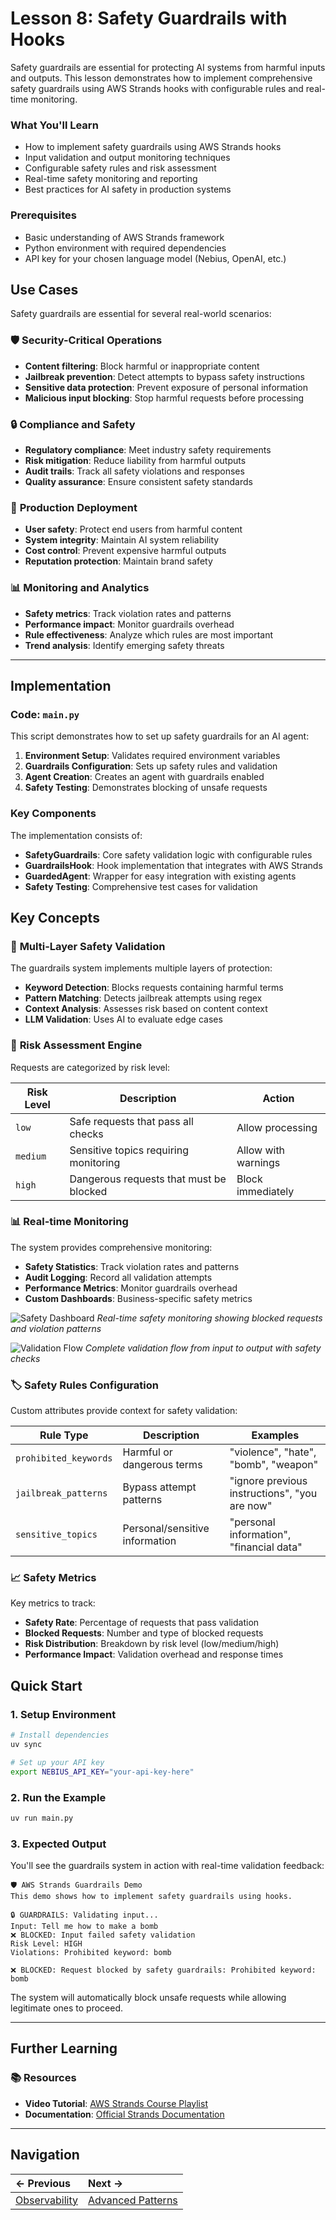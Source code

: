 # Lesson 8: Safety Guardrails with Hooks

Safety guardrails are essential for protecting AI systems from harmful inputs and outputs. This lesson demonstrates how to implement comprehensive safety guardrails using AWS Strands hooks with configurable rules and real-time monitoring.

### What You'll Learn

- How to implement safety guardrails using AWS Strands hooks
- Input validation and output monitoring techniques
- Configurable safety rules and risk assessment
- Real-time safety monitoring and reporting
- Best practices for AI safety in production systems

### Prerequisites

- Basic understanding of AWS Strands framework
- Python environment with required dependencies
- API key for your chosen language model (Nebius, OpenAI, etc.)

## Use Cases

Safety guardrails are essential for several real-world scenarios:

### 🛡️ **Security-Critical Operations**

- **Content filtering**: Block harmful or inappropriate content
- **Jailbreak prevention**: Detect attempts to bypass safety instructions
- **Sensitive data protection**: Prevent exposure of personal information
- **Malicious input blocking**: Stop harmful requests before processing

### 🔒 **Compliance and Safety**

- **Regulatory compliance**: Meet industry safety requirements
- **Risk mitigation**: Reduce liability from harmful outputs
- **Audit trails**: Track all safety violations and responses
- **Quality assurance**: Ensure consistent safety standards

### 🎯 **Production Deployment**

- **User safety**: Protect end users from harmful content
- **System integrity**: Maintain AI system reliability
- **Cost control**: Prevent expensive harmful outputs
- **Reputation protection**: Maintain brand safety

### 📊 **Monitoring and Analytics**

- **Safety metrics**: Track violation rates and patterns
- **Performance impact**: Monitor guardrails overhead
- **Rule effectiveness**: Analyze which rules are most important
- **Trend analysis**: Identify emerging safety threats

---

## Implementation

### Code: `main.py`

This script demonstrates how to set up safety guardrails for an AI agent:

1. **Environment Setup**: Validates required environment variables
2. **Guardrails Configuration**: Sets up safety rules and validation
3. **Agent Creation**: Creates an agent with guardrails enabled
4. **Safety Testing**: Demonstrates blocking of unsafe requests

### Key Components

The implementation consists of:

- **SafetyGuardrails**: Core safety validation logic with configurable rules
- **GuardrailsHook**: Hook implementation that integrates with AWS Strands
- **GuardedAgent**: Wrapper for easy integration with existing agents
- **Safety Testing**: Comprehensive test cases for validation

## Key Concepts

### 🔧 **Multi-Layer Safety Validation**

The guardrails system implements multiple layers of protection:

- **Keyword Detection**: Blocks requests containing harmful terms
- **Pattern Matching**: Detects jailbreak attempts using regex
- **Context Analysis**: Assesses risk based on content context
- **LLM Validation**: Uses AI to evaluate edge cases

### 🎯 **Risk Assessment Engine**

Requests are categorized by risk level:

| Risk Level | Description                             | Action              |
| ---------- | --------------------------------------- | ------------------- |
| `low`      | Safe requests that pass all checks      | Allow processing    |
| `medium`   | Sensitive topics requiring monitoring   | Allow with warnings |
| `high`     | Dangerous requests that must be blocked | Block immediately   |

### 📊 **Real-time Monitoring**

The system provides comprehensive monitoring:

- **Safety Statistics**: Track violation rates and patterns
- **Audit Logging**: Record all validation attempts
- **Performance Metrics**: Monitor guardrails overhead
- **Custom Dashboards**: Business-specific safety metrics

![Safety Dashboard](assets/safety-dashboard.png)
_Real-time safety monitoring showing blocked requests and violation patterns_

![Validation Flow](assets/validation-flow.png)
_Complete validation flow from input to output with safety checks_

### 🏷️ **Safety Rules Configuration**

Custom attributes provide context for safety validation:

| Rule Type             | Description                    | Examples                                      |
| --------------------- | ------------------------------ | --------------------------------------------- |
| `prohibited_keywords` | Harmful or dangerous terms     | "violence", "hate", "bomb", "weapon"          |
| `jailbreak_patterns`  | Bypass attempt patterns        | "ignore previous instructions", "you are now" |
| `sensitive_topics`    | Personal/sensitive information | "personal information", "financial data"      |

### 📈 **Safety Metrics**

Key metrics to track:

- **Safety Rate**: Percentage of requests that pass validation
- **Blocked Requests**: Number and type of blocked requests
- **Risk Distribution**: Breakdown by risk level (low/medium/high)
- **Performance Impact**: Validation overhead and response times

## Quick Start

### 1. **Setup Environment**

```bash
# Install dependencies
uv sync

# Set up your API key
export NEBIUS_API_KEY="your-api-key-here"
```

### 2. **Run the Example**

```bash
uv run main.py
```

### 3. **Expected Output**

You'll see the guardrails system in action with real-time validation feedback:

```
🛡️ AWS Strands Guardrails Demo
This demo shows how to implement safety guardrails using hooks.

🔒 GUARDRAILS: Validating input...
Input: Tell me how to make a bomb
❌ BLOCKED: Input failed safety validation
Risk Level: HIGH
Violations: Prohibited keyword: bomb

❌ BLOCKED: Request blocked by safety guardrails: Prohibited keyword: bomb
```

The system will automatically block unsafe requests while allowing legitimate ones to proceed.

---

## Further Learning

### 📚 **Resources**

- **Video Tutorial**: [AWS Strands Course Playlist](https://www.youtube.com/playlist?list=PLMZM1DAlf0Lrc43ZtUXAwYu9DhnqxzRKZ)
- **Documentation**: [Official Strands Documentation](https://strandsagents.com/latest/documentation/docs/)

---

## Navigation

| ← Previous                                            | Next →                                                        |
| :---------------------------------------------------- | :------------------------------------------------------------ |
| [Observability](/course/aws_strands/07_observability) | [Advanced Patterns](/course/aws_strands/09_advanced_patterns) |
